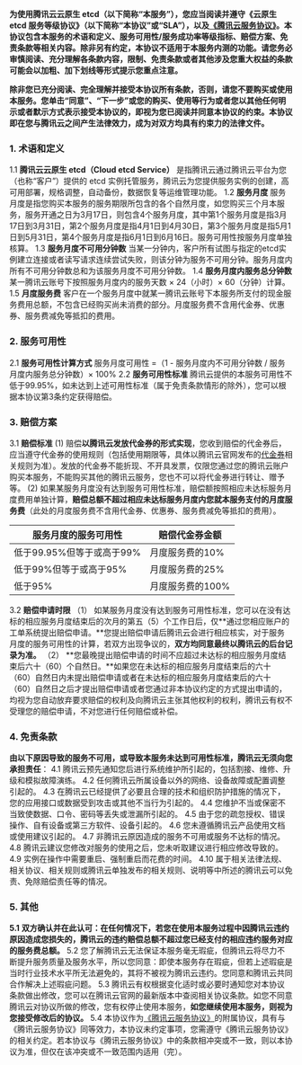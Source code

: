 **为使用腾讯云云原生 etcd（以下简称“本服务”），您应当阅读并遵守《云原生 etcd 服务等级协议》（以下简称“本协议”或“SLA”），以及[《腾讯云服务协议》](https://cloud.tencent.com/document/product/301/1967)。本协议包含本服务的术语和定义、服务可用性/服务成功率等级指标、赔偿方案、免责条款等相关内容。除非另有约定，本协议不适用于本服务内测的功能。请您务必审慎阅读、充分理解各条款内容，限制、免责条款或者其他涉及您重大权益的条款可能会以加粗、加下划线等形式提示您重点注意。**

**除非您已充分阅读、完全理解并接受本协议所有条款，否则，请您不要购买或使用本服务。您单击“同意”、“下一步”或您的购买、使用等行为或者您以其他任何明示或者默示方式表示接受本协议的，即视为您已阅读并同意本协议的约束。本协议即在您与腾讯云之间产生法律效力，成为对双方均具有约束力的法律文件。** 

### 1. 术语和定义

1.1 **腾讯云云原生 etcd（Cloud etcd Service）**
  是指腾讯云通过腾讯云平台为您（也称“客户”）提供的 etcd 实例托管服务，腾讯云为您提供服务实例的创建，高可用部署，规格调整，自动备份，数据恢复等运维管理功能。
1.2 **服务月度**
  服务月度是指您购买本服务的服务期限所包含的各个自然月度，如您购买三个月本服务，服务开通之日为3月17日，则包含4个服务月度，其中第1个服务月度是指3月17日到3月31日，第2个服务月度是指4月1日到4月30日，第3个服务月度是指5月1日到5月31日，第4个服务月度是指6月1日到6月16日。服务可用性按服务月度单独核算。
1.3 **服务月度不可用分钟数**
  当某一分钟内，客户所有试图与指定的etcd实例建立连接或者读写请求连续尝试失败，则该分钟为服务不可用分钟。服务月度内所有不可用分钟数总和为该服务月度不可用分钟数。
1.4 **服务月度内服务总分钟数**
  某一腾讯云账号下按照服务月度内的服务天数 × 24（小时）× 60（分钟）计算。 
1.5 **月度服务费**
  客户在一个服务月度中就某一腾讯云账号下本服务所支付的现金服务费用总额，不包含已经购买尚未消费的部分。月度服务费不含用代金券、优惠券、服务费减免等抵扣的费用。


### 2. 服务可用性

2.1 **服务可用性计算方式**
  服务月度可用性 =（1 - 服务月度内不可用分钟数 / 服务月度内服务总分钟数）× 100%
2.2 **服务可用性标准**
  腾讯云提供的本服务可用性不低于99.95%，如未达到上述可用性标准（属于免责条款情形的除外），您可以根据本协议第3条约定获得赔偿。

### 3. 赔偿方案

3.1 **赔偿标准**
  (1) 赔偿**以腾讯云发放代金券的形式实现**，您收到赔偿的代金券后，应当遵守代金券的使用规则（包括使用期限等，具体以腾讯云官网发布的[代金券](https://cloud.tencent.com/document/product/555/7428)相关规则为准）。发放的代金券不能折现、不开具发票，仅限您通过您的腾讯云账户购买本服务，不能购买其他的腾讯云服务，您也不可以将代金券进行转让、赠予等。
  (2) 如果某服务月度没有达到服务可用性标准，赔偿额按照相应未达标服务月度费用单独计算，**赔偿总额不超过相应未达标服务月度内您就本服务支付的月度服务费**（此处的月度服务费不含用代金券、优惠券、服务费减免等抵扣的费用）。

| 服务月度的服务可用性 | 赔偿代金券金额 |
| ---- | ---- |
| 低于99.95%但等于或高于99% | 月度服务费的10% |
| 低于99%但等于或高于95%  | 月度服务费的25% |
| 低于95%          | 月度服务费的100% |
 
3.2 **赔偿申请时限**
（1） 如某服务月度没有达到服务可用性标准，您可以在没有达标的相应服务月度结束后的次月的第五（5）个工作日后，仅**通过您相应账户的工单系统提出赔偿申请。**您提出赔偿申请后腾讯云会进行相应核实，对于服务月度的服务可用性的计算，若双方出现争议的，**双方均同意最终以腾讯云的后台记录为准。**
（2） **您最晚提出赔偿申请的时间不应超过未达标的相应服务月度结束后六十（60）个自然日。**如果您在未达标的相应服务月度结束后的六十（60）自然日内未提出赔偿申请或者在未达标的相应服务月度结束后的六十（60）自然日之后才提出赔偿申请或者您通过非本协议约定的方式提出申请的，均视为您自动放弃要求赔偿的权利及向腾讯云主张其他权利的权利，腾讯云有权不受理您的赔偿申请，不对您进行任何赔偿或补偿。


### 4. 免责条款

**由以下原因导致的服务不可用，或导致本服务未达到可用性标准，腾讯云无须向您承担责任**：
 4.1 腾讯云预先通知您后进行系统维护所引起的，包括割接、维修、升级和模拟故障演练。
 4.2 任何腾讯云所属设备以外的网络、设备故障或配置调整引起的。
 4.3 在腾讯云已经提供了必要且合理的技术和组织防护措施的情况下，您的应用接口或数据受到攻击或其他不当行为引起的。
 4.4 您维护不当或保密不当致使数据、口令、密码等丢失或泄漏所引起的。
 4.5 由于您的疏忽授权、错误操作、自有设备或第三方软件、设备引起的。
 4.6 您未遵循腾讯云产品使用文档或使用建议引起的。
 4.7 非腾讯云原因造成的服务不可用或服务不达标的情况。
 4.8 腾讯云建议您修改对服务的使用之后，您未听取建议进行相应修改导致的。
 4.9 实例在操作中需要重启、强制重启而花费的时间。
 4.10 属于相关法律法规、相关协议、相关规则或腾讯云单独发布的相关规则、说明等中所述的腾讯云可以免责、免除赔偿责任等的情况。


### 5. 其他

**5.1** **双方确认并在此认可：在任何情况下，若您在使用本服务过程中因腾讯云违约原因造成您损失的，腾讯云的违约赔偿总额不超过您已经支付的相应违约服务对应的服务费总额。**
5.2 您了解腾讯云无法保证本服务毫无瑕疵，但腾讯云将尽力不断提升服务质量及服务水平，所以您同意：即使本服务存在瑕疵，但若上述瑕疵是当时行业技术水平所无法避免的，其将不被视为腾讯云违约。您同意和腾讯云共同合作解决上述瑕疵问题。
5.3 腾讯云有权根据变化适时或必要时通知您对本协议条款做出修改，您可以在腾讯云官网的最新版本中查阅相关协议条款。如您不同意腾讯云对协议所做的修改，您有权停止使用本服务，**如您继续使用本服务，则视为您接受修改后的协议。**
5.4 本协议作为[《腾讯云服务协议》](https://cloud.tencent.com/document/product/301/1967)的附属协议，具有与《腾讯云服务协议》同等效力，本协议未约定事项，您需遵守《腾讯云服务协议》的相关约定。若本协议与《腾讯云服务协议》中的条款相冲突或不一致，则以本协议为准，但仅在该冲突或不一致范围内适用（完）。
